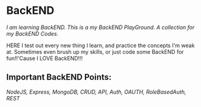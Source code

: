 # BackEND
*I am learning BackEND. This is a my BackEND PlayGround. A collection for my BackEND Codes.*  

HERE I test out every new thing I learn,  and practice the concepts I'm weak at. Sometimes even brush up my skills, or just code some BackEND for fun!!'Cause I LOVE BackEND!!! 



## **Important BackEND Points:**
*NodeJS, Express, MongoDB, CRUD, API, Auth, OAUTH, RoleBasedAuth, REST*    
